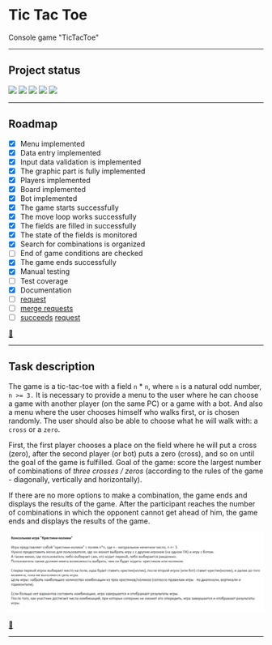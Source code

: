# Tic Tac Toe

Console game "TicTacToe"

***
## Project status

![](https://img.shields.io/badge/build-success-success)
![](https://img.shields.io/badge/algorithm%20completed-80%25-green)
![](https://img.shields.io/badge/documentation-90%25-brightgreen)
![](https://img.shields.io/badge/manual%20testing-success-yellow)
![](https://img.shields.io/badge/coverage%20-50%25-critical)
***

## Roadmap

- [X] Menu implemented
- [X] Data entry implemented
- [X] Input data validation is implemented
- [X] The graphic part is fully implemented
- [X] Players implemented
- [X] Board implemented
- [X] Bot implemented
- [X] The game starts successfully
- [X] The move loop works successfully
- [X] The fields are filled in successfully
- [X] The state of the fields is monitored
- [X] Search for combinations is organized
- [ ] End of game conditions are checked
- [X] The game ends successfully
- [X] Manual testing
- [ ] Test coverage
- [X] Documentation
- [ ] [request](https://gitlab.com/-/experiment/new_project_readme_content:749681a99ec50baf7f5d1fc12b60ff54?https://docs.gitlab.com/ee/user/project/merge_requests/creating_merge_requests.html)
- [ ] [merge requests](https://gitlab.com/-/experiment/new_project_readme_content:749681a99ec50baf7f5d1fc12b60ff54?https://docs.gitlab.com/ee/user/project/issues/managing_issues.html#closing-issues-automatically)
- [ ] [succeeds](https://gitlab.com/-/experiment/new_project_readme_content:749681a99ec50baf7f5d1fc12b60ff54?https://docs.gitlab.com/ee/user/project/merge_requests/merge_when_pipeline_succeeds.html)
[request](https://gitlab.com/-/experiment/new_project_readme_content:749681a99ec50baf7f5d1fc12b60ff54?https://docs.gitlab.com/ee/user/project/merge_requests/creating_merge_requests.html)

[:arrow_up_small:](#tic-tac-toe)

***

## Task description ##

The game is a tic-tac-toe with a field `n` * `n`, where `n` is a natural odd number, `n >= 3.`
It is necessary to provide a menu to the user where he can choose a game with another player (on the same PC) or a game with a bot.
And also a menu where the user chooses himself who walks first, or is chosen randomly.
The user should also be able to choose what he will walk with: a `cross` or a `zero`.

First, the first player chooses a place on the field where he will put a cross (zero), after the second player (or bot) puts a zero (cross), and so on until the goal of the game is fulfilled.
Goal of the game: score the largest number of combinations of *three crosses / zeros* (according to the rules of the game - diagonally, vertically and horizontally).

If there are no more options to make a combination, the game ends and displays the results of the game.
After the participant reaches the number of combinations in which the opponent cannot get ahead of him, the game ends and displays the results of the game.

![Scheme](task.png)

[:arrow_up_small:](#tic-tac-toe)
***

